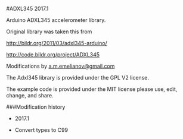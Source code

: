 #ADXL345 2017.1

Arduino ADXL345 accelerometer library.

Original library was taken this from

http://bildr.org/2011/03/adxl345-arduino/

http://code.bildr.org/project/ADXL345

Modifications by a.m.emelianov@gmail.com

The Adxl345 library is provided under the GPL V2 license.

The example code is provided under the MIT license please use, edit, change, and share. 

###Modification history
* 2017.1

 * Convert types to C99

